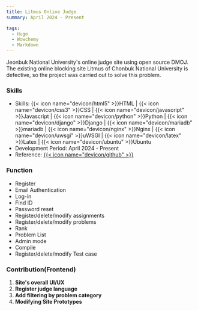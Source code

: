```yaml
---
title: Litmus Online Judge
summary: April 2024 - Present

tags:
  - Hugo
  - Wowchemy
  - Markdown
---
```


Jeonbuk National University's online judge site using open source DMOJ.
The existing online blocking site Litmus of Chonbuk National University is defective, so the project was carried out to solve this problem.

### Skills

- Skills: {{< icon name="devicon/html5" >}}HTML | {{< icon name="devicon/css3" >}}CSS | {{< icon name="devicon/javascript" >}}Javascript | {{< icon name="devicon/python" >}}Python | {{< icon name="devicon/django" >}}Django | {{< icon name="devicon/mariadb" >}}mariadb | {{< icon name="devicon/nginx" >}}Nginx | {{< icon name="devicon/uwsgi" >}}uWSGI | {{< icon name="devicon/latex" >}}Latex | {{< icon name="devicon/ubuntu" >}}Ubuntu
- Development Period: April 2024 - Present
- Reference: [{{< icon name="devicon/github" >}}](https://github.com/DMOJ/online-judge?tab=readme-ov-file)

### Function

- Register
- Email Authentication
- Log-in
- Find ID
- Password reset
- Register/delete/modify assignments
- Register/delete/modify problems
- Rank
- Problem List
- Admin mode
- Compile
- Register/delete/modify Test case

### Contribution(Frontend)

1. **Site's overall UI/UX**
2. **Register judge language**
3. **Add filtering by problem category**
4. **Modifying Site Prototypes**
